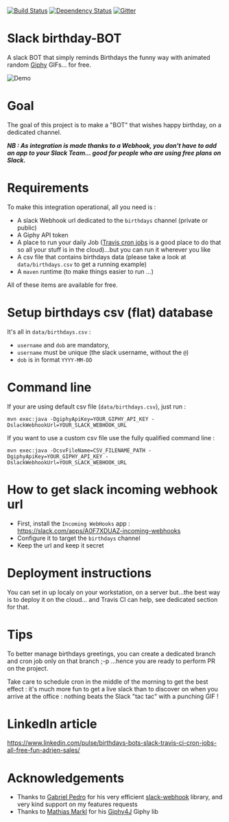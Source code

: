 [![Build Status](https://travis-ci.org/adriens/slack-birthday-BOT.svg?branch=master)](https://travis-ci.org/adriens/slack-birthday-BOT) [![Dependency Status](https://beta.gemnasium.com/badges/github.com/adriens/slack-birthday-BOT.svg)](https://beta.gemnasium.com/projects/github.com/adriens/slack-birthday-BOT) [![Gitter](https://badges.gitter.im/adriens/slack-birthday-BOT.svg)](https://gitter.im/adriens/slack-birthday-BOT?utm_source=badge&utm_medium=badge&utm_campaign=pr-badge)

# Slack birthday-BOT

A slack BOT that simply reminds Birthdays the funny way with animated random [Giphy](https://giphy.com/) GIFs... for free.

![Demo](https://media.giphy.com/media/l3mZcB5FOVEWDGNsk/giphy.gif)


# Goal

The goal of this project is to make a  "BOT" that wishes happy birthday, on a dedicated channel.

***NB : As integration is made thanks to a Webhook, you don't have to add an app to your Slack Team... good for people who are
using free plans on Slack.***

# Requirements

To make this integration operational, all you need is :

- A slack Webhook url dedicated to the  ```birthdays``` channel (private or public)
- A Giphy API token
- A place to run your daily Job ([Travis cron jobs](https://docs.travis-ci.com/user/cron-jobs/) is a good place to do that so all your stuff is in the cloud)...but you can run it wherever you like
- A csv file that contains birthdays data (please take a look at ```data/birthdays.csv``` to get a running example)
- A ```maven``` runtime (to make things easier to run ...)

All of these items are available for free.

# Setup birthdays csv (flat) database

It's all in ```data/birthdays.csv``` : 

- ```username``` and ```dob``` are mandatory,
- ```username``` must be unique (the slack username, without the ```@```)
- ```dob``` is in format ```YYYY-MM-DD```

# Command line

If your are using default csv file (```data/birthdays.csv```), just run :

```mvn exec:java -DgiphyApiKey=YOUR_GIPHY_API_KEY -DslackWebhookUrl=YOUR_SLACK_WEBHOOK_URL```

If you want to use a custom csv file use the fully qualified command line :

```mvn exec:java -DcsvFileName=CSV_FILENAME_PATH -DgiphyApiKey=YOUR_GIPHY_API_KEY -DslackWebhookUrl=YOUR_SLACK_WEBHOOK_URL```

# How to get slack incoming webhook url

- First, install the ```Incoming WebHooks``` app : https://slack.com/apps/A0F7XDUAZ-incoming-webhooks
- Configure it to target the ```birthdays``` channel
- Keep the url and keep it secret

# Deployment instructions

You can set in up localy on your workstation, on a server but...the best way is to deploy it on the cloud...
and Travis CI can help, see dedicated section for that.

# Tips

To better manage birthdays greetings, you can create a dedicated branch and
cron job only on that branch ;-p ...hence you are ready to perform PR on the project.

Take care to schedule cron in the middle of the morning to get the best effect :
it's much more fun to get a live slack than to discover on when you
arrive at the office : nothing beats the Slack "tac tac" with a punching GIF !

# LinkedIn article

https://www.linkedin.com/pulse/birthdays-bots-slack-travis-ci-cron-jobs-all-free-fun-adrien-sales/


# Acknowledgements

- Thanks to [Gabriel Pedro](https://github.com/gpedro) for his very efficient [slack-webhook](https://github.com/gpedro/slack-webhook) library, and very kind support on my features requests
- Thanks to [Mathias Markl](https://github.com/keshrath) for his [Giphy4J](https://github.com/keshrath/Giphy4J) Giphy lib
